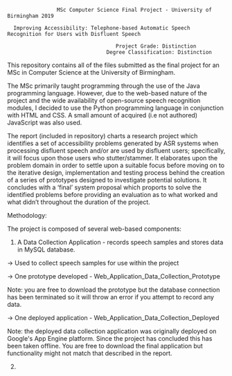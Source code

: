                     MSc Computer Science Final Project - University of Birmingham 2019

      Improving Accessibility: Telephone-based Automatic Speech Recognition for Users with Disfluent Speech
                                      
                                       Project Grade: Distinction
                                    Degree Classification: Distinction


This repository contains all of the files submitted as the final project for an MSc in Computer Science at the University of Birmingham.

The MSc primarily taught programming through the use of the Java programming language. However, due to the web-based nature of the project and the wide availability of open-source speech recognition modules, I decided to use the Python programming language in conjunction with HTML and CSS. A small amount of acquired (i.e not authored) JavaScript was also used.

The report (included in repository) charts a research project which identifies a set of accessibility problems generated by ASR systems when processing disfluent speech and/or are used by disfluent users; specifically, it will focus upon those users who stutter/stammer. It elaborates upon the problem domain in order to settle upon a suitable focus before moving on to the iterative design, implementation and testing process behind the creation of a series of prototypes designed to investigate potential solutions. It concludes with a ‘final’ system proposal which proports to solve the identified problems before providing an evaluation as to what worked and what didn’t throughout the duration of the project.

Methodology:

The project is composed of several web-based components:

1) A Data Collection Application - records speech samples and stores data in MySQL database.

-> Used to collect speech samples for use within the project

-> One prototype developed - Web_Application_Data_Collection_Prototype

Note: you are free to download the prototype but the database connection has been terminated so it will throw an error if you attempt to record any data.

-> One deployed application - Web_Application_Data_Collection_Deployed

Note: the deployed data collection application was originally deployed on Google's App Engine platform. Since the project has concluded this has been taken offline. You are free to download the final application but functionality might not match that described in the report.

2) 
